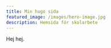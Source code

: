 ```yaml
---
title: Min hugo sida
featured_image: /images/hero-image.jpg
description: Hemsida för skolarbete
---
```

Hej hej.